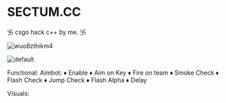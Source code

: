 # SECTUM.CC
卐 csgo hack c++ by me. 卐

![wuo8zthikm4](https://user-images.githubusercontent.com/45708305/50466101-a2b05200-09ac-11e9-84f2-bfde6aec2ed0.jpg)

![default](https://user-images.githubusercontent.com/45708305/50466081-71d01d00-09ac-11e9-9fcc-e91a2951b002.PNG)


Functional:
 Aimbot:
   ♦ Enable
   ♦ Aim on Key
   ♦ Fire on team
   ♦ Smoke Check
   ♦ Flash Check
   ♦ Jump Check
   ♦ Flash Alpha
   ♦ Delay
   
 Visuals:
   
